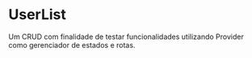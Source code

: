 # UserList
<p>Um CRUD com finalidade de testar funcionalidades utilizando Provider como gerenciador de estados e rotas.</p>
